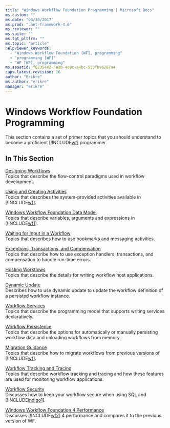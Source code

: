 ```yaml
---
title: "Windows Workflow Foundation Programming | Microsoft Docs"
ms.custom: ""
ms.date: "03/30/2017"
ms.prod: ".net-framework-4.6"
ms.reviewer: ""
ms.suite: ""
ms.tgt_pltfrm: ""
ms.topic: "article"
helpviewer_keywords: 
  - "Windows Workflow Foundation [WF], programming"
  - "programming [WF]"
  - "WF [WF], programming"
ms.assetid: f62354e2-6a2b-4e8c-a4bc-533fb96267a4
caps.latest.revision: 16
author: "Erikre"
ms.author: "erikre"
manager: "erikre"
---
```

# Windows Workflow Foundation Programming
This section contains a set of primer topics that you should understand to become a proficient [!INCLUDE[wf](../../../includes/wf-md.md)] programmer.  
  
## In This Section  
 [Designing Workflows](../../../docs/framework/wf/designing-workflows.md)  
 Topics that describe the flow-control paradigms used in workflow development.  
  
 [Using and Creating Activities](../../../docs/framework/wf/using-and-creating-activities.md)  
 Topics that describes the system-provided activities available in [!INCLUDE[wf](../../../includes/wf-md.md)].  
  
 [Windows Workflow Foundation Data Model](../../../docs/framework/wf/data-model.md)  
 Topics that describe variables, arguments and expressions in [!INCLUDE[wf1](../../../includes/wf1-md.md)].  
  
 [Waiting for Input in a Workflow](../../../docs/framework/wf/waiting-for-input-in-a-workflow.md)  
 Topics that describes how to use bookmarks and messaging activities.  
  
 [Exceptions, Transactions, and Compensation](../../../docs/framework/wf/exceptions-transactions-and-compensation.md)  
 Topics that describe how to use exception handlers, transactions, and compensation to handle run-time errors.  
  
 [Hosting Workflows](../../../docs/framework/wf/hosting-workflows.md)  
 Topics that describe the details for writing workflow host applications.  
  
 [Dynamic Update](../../../docs/framework/wf/dynamic-update.md)  
 Describes how to use dynamic update to update the workflow definition of a persisted workflow instance.  
  
 [Workflow Services](../../../docs/framework/wcf/feature-details/workflow-services.md)  
 Topics that describe the programming model that supports writing services declaratively.  
  
 [Workflow Persistence](../../../docs/framework/wf/workflow-persistence.md)  
 Topics that describe the options for automatically or manually persisting workflow data and unloading workflows from memory.  
  
 [Migration Guidance](../../../docs/framework/wf/migration-guidance.md)  
 Topics that describe how to migrate workflows from previous versions of [!INCLUDE[wf](../../../includes/wf-md.md)].  
  
 [Workflow Tracking and Tracing](../../../docs/framework/wf/workflow-tracking-and-tracing.md)  
 Topics that describe workflow tracking and tracing and how these features are used for monitoring workflow applications.  
  
 [Workflow Security](../../../docs/framework/wf/workflow-security.md)  
 Discusses how to keep your workflow secure when using SQL and [!INCLUDE[indigo1](../../../includes/indigo1-md.md)].  
  
 [Windows Workflow Foundation 4 Performance](../../../docs/framework/wf/performance.md)  
 Discusses [!INCLUDE[wf2](../../../includes/wf2-md.md)] 4 performance and compares it to the previous version of WF.